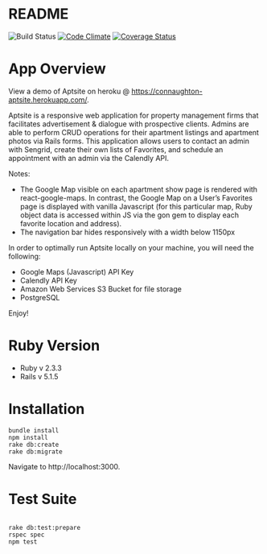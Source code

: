 # README
![Build Status](https://codeship.com/projects/c8882dc0-fe33-0135-2759-12381a098dca/status?branch=master)
 [![Code Climate](https://codeclimate.com/github/tj28601/Aptsite/badges/gpa.svg)](https://codeclimate.com/github/tj28601/Aptsite)
 [![Coverage Status](https://coveralls.io/repos/github/tj28601/Aptsite/badge.png?branch=master)](https://coveralls.io/github/tj28601/Aptsite?branch=master)

# App Overview

View a demo of Aptsite on heroku @ https://connaughton-aptsite.herokuapp.com/.

 Aptsite is a responsive web application for property management firms that facilitates advertisement & dialogue with prospective clients. Admins are able to perform CRUD operations for their apartment listings and apartment photos via Rails forms. This application allows users to contact an admin with Sengrid, create their own lists of Favorites, and schedule an appointment with an admin via the Calendly API.

Notes:

 * The Google Map visible on each apartment show page is rendered with react-google-maps. In contrast, the Google Map on a User’s Favorites page is displayed with vanilla Javascript (for this particular map,  Ruby object data is accessed within JS via the gon gem to display each favorite location and address).
 * The navigation bar hides responsively with a width below 1150px

In order to optimally run Aptsite locally on your machine, you will need the following:

* Google Maps (Javascript) API Key
* Calendly API Key
* Amazon Web Services S3 Bucket for file storage
* PostgreSQL

 Enjoy!

# Ruby Version
* Ruby v 2.3.3
* Rails v 5.1.5

# Installation
```
bundle install
npm install
rake db:create
rake db:migrate
```
Navigate to http://localhost:3000.

# Test Suite
```

rake db:test:prepare
rspec spec
npm test
```
